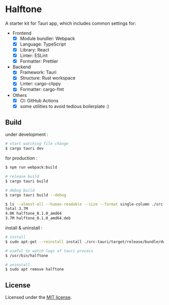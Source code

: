 # Halftone

A starter kit for Tauri app, which includes common settings for:

* Frontend
    * [x] Module bundler: Webpack
    * [x] Language: TypeScript
    * [x] Library: React
    * [x] Linter: ESLint
    * [x] Formatter: Prettier
* Backend
    * [x] Framework: Tauri
    * [x] Structure: Rust workspace
    * [x] Linter: cargo-clippy
    * [x] Formatter: cargo-fmt
* Others
    * [x] CI: GitHub Actions
    * [x] some utilities to avoid tedious boilerplate :)

## Build

under development :

```sh
# start watching file change
$ cargo tauri dev
```

for production :

```sh
$ npm run webpack:build

# release build
$ cargo tauri build

# debug build
$ cargo tauri build --debug

$ ls --almost-all --human-readable --size --format single-column ./src-tauri/target/release/bundle/deb/
total 3.7M
4.0K halftone_0.1.0_amd64
3.7M halftone_0.1.0_amd64.deb
```

install & uninstall :

```sh
# install
$ sudo apt-get --reinstall install ./src-tauri/target/release/bundle/deb/halftone_0.1.0_amd64.deb

# useful to watch logs of tauri process
$ /usr/bin/halftone

# uninstall
$ sudo apt remove halftone
 ```

## License

Licensed under the [MIT license](./LICENSE).
